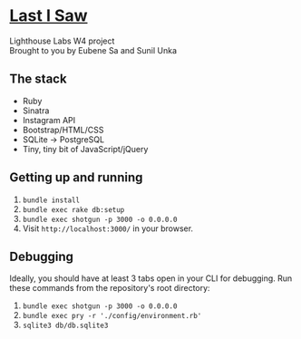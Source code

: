 # [Last I Saw](http://lastisaw.herokuapp.com/)

Lighthouse Labs W4 project  
Brought to you by Eubene Sa and Sunil Unka

## The stack

* Ruby
* Sinatra
* Instagram API
* Bootstrap/HTML/CSS
* SQLite -> PostgreSQL
* Tiny, tiny bit of JavaScript/jQuery  

## Getting up and running

1. `bundle install`
2. `bundle exec rake db:setup`
3. `bundle exec shotgun -p 3000 -o 0.0.0.0`
4. Visit `http://localhost:3000/` in your browser.

## Debugging

Ideally, you should have at least 3 tabs open in your CLI for debugging. Run these commands from the repository's root directory:  
1. `bundle exec shotgun -p 3000 -o 0.0.0.0`  
2. `bundle exec pry -r './config/environment.rb'`  
3. `sqlite3 db/db.sqlite3`
